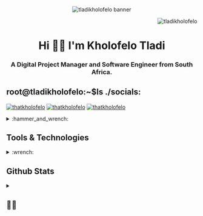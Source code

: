 <div align="center">
  <img src="https://user-images.githubusercontent.com/111233070/224540307-8994e77b-69a7-408b-8b0a-e58a66acc3a1.png" alt="tladikholofelo banner" />
</div>

<p align="right"> <img src="https://komarev.com/ghpvc/?username=tladikholofelo&label=Profile%20views&color=0e75b6&style=flat" alt="tladikholofelo" /> </p>

<h1 align="center">
  Hi 👋🏽 I'm Kholofelo Tladi</h1>
  
<h3 align="center">A Digital Project Manager and Software Engineer from South Africa.</h3> 
 
<h2 align="left">root@tladikholofelo:~$ls ./socials:</h2>
<p align="left">
<a href="https://twitter.com/thatkholofelo" target="blank"><img align="center" src="https://raw.githubusercontent.com/rahuldkjain/github-profile-readme-generator/master/src/images/icons/Social/twitter.svg" alt="thatkholofelo" height="30" width="40" /></a>
<a href="https://www.linkedin.com/in/kholofelotladi/" target="blank"><img align="center" src="https://raw.githubusercontent.com/rahuldkjain/github-profile-readme-generator/master/src/images/icons/Social/linked-in-alt.svg" alt="thatkholofelo" height="30" width="40" /></a>
<a href="https://instagram.com/thatkholofelo" target="blank"><img align="center" src="https://raw.githubusercontent.com/rahuldkjain/github-profile-readme-generator/master/src/images/icons/Social/instagram.svg" alt="thatkholofelo" height="30" width="40" /></a>
</p>

<details>
  <summary>:hammer_and_wrench:&nbsp;&nbsp;<h2>Tools & Technologies</h2></summary>
  <br/>
  <p align='left'>
      <img src="https://github.com/devicons/devicon/blob/master/icons/c/c-original.svg" title="C" **alt="C" width="45" height="45"/>
      <img src="https://github.com/devicons/devicon/blob/master/icons/html5/html5-original.svg" title="HTML5" alt="HTML" width="40" height="40"/>
      <img src="https://github.com/devicons/devicon/blob/master/icons/linux/linux-original.svg" title="Linux" **alt="Linux" width="40" height="40"/>
      <img src="https://github.com/devicons/devicon/blob/master/icons/bash/bash-original.svg" title="Bash" **alt="Bash" width="40" height="40"/>
      <img src="https://github.com/devicons/devicon/blob/master/icons/python/python-original-wordmark.svg" title="Python" **alt="Python" width="45" height="45"/>
      <img src="https://github.com/devicons/devicon/blob/master/icons/css3/css3-plain-wordmark.svg"  title="CSS3" alt="CSS" width="40" height="40"/>
</details>

<details>
<table>
  <summary>:wrench:&nbsp;&nbsp;<h2>Github Stats</h2></summary>
  <tr>
    <td>
       <a href="https://github.com/tladikholofelo"><img alt="Kholofelo Tladi's Github Stats" src="https://github-readme-stats.vercel.app/api?username=tladikholofelo&show_icons=true&count_private=true&theme=react&hide_border=true&bg_color=1d2a3a" /></a>
    </td>
    <td>
       <a href="http://www.github.com/tladikholofelo"><img src="https://github-readme-streak-stats.herokuapp.com/?user=tladikholofelo&stroke=ffffff&background=1d2a3a&ring=5BCDEC&fire=5BCDEC&currStreakNum=ffffff&currStreakLabel=5BCDEC&sideNums=ffffff&sideLabels=ffffff&dates=ffffff&hide_border=true" /></a>
    </td>
    <td>
      <a href="https://github.com/tladikholofelo"><img alt="Kholofelo Tladi's Top Languages" src="https://github-readme-stats.vercel.app/api/top-langs/?username=tladikholofelo&langs_count=6&count_private=true&layout=compact&theme=react&hide_border=true&bg_color=1d2a3a"/></a>
    </td>
  </tr>
</table>
</details>

<details>
  <summary><h2>🎵🎶</h2></summary>
<div align="left">
  <img src="https://user-images.githubusercontent.com/111233070/221130465-a58e57d9-6c94-4908-a2ec-2e17a016d6a9.png" img width="128" alt="Spotify logo with text" /a>
</div>
  
[![spotify-github-profile](https://spotify-github-profile.vercel.app/api/view?uid=31nilnx3mieiqi7cycwatl2mjaqi&cover_image=true&theme=novatorem&show_offline=true&background_color=121212&interchange=true&bar_color=53b14f&bar_color_cover=false)](https://github.com/kittinan/spotify-github-profile)
</details>

